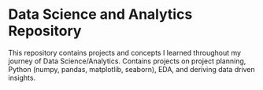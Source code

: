 # Data Science and Analytics Repository
 This repository contains projects and concepts I learned throughout my journey of Data Science/Analytics. Contains projects on project planning, Python (numpy, pandas, matplotlib, seaborn), EDA, and deriving data driven insights.
